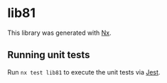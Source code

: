 # lib81

This library was generated with [Nx](https://nx.dev).

## Running unit tests

Run `nx test lib81` to execute the unit tests via [Jest](https://jestjs.io).
